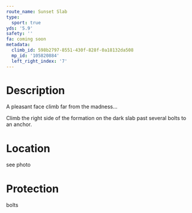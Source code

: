 ```yaml
---
route_name: Sunset Slab
type:
  sport: true
yds: '5.9'
safety: ''
fa: coming soon
metadata:
  climb_id: 598b2797-8551-430f-828f-0a18132da508
  mp_id: '105820884'
  left_right_index: '7'
---
```

# Description
A pleasant face climb far from the madness...

Climb the right side of the formation on the dark slab past several bolts to an anchor.

# Location
see photo

# Protection
bolts
